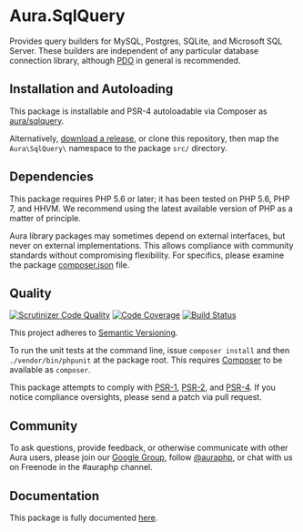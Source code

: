 # Aura.SqlQuery

Provides query builders for MySQL, Postgres, SQLite, and Microsoft SQL Server.
These builders are independent of any particular database connection library,
although [PDO](http://php.net/PDO) in general is recommended.

## Installation and Autoloading

This package is installable and PSR-4 autoloadable via Composer as
[aura/sqlquery][].

Alternatively, [download a release][], or clone this repository, then map
the `Aura\SqlQuery\` namespace to the package `src/` directory.


## Dependencies

This package requires PHP 5.6 or later; it has been tested on PHP 5.6, PHP 7,
and HHVM. We recommend using the latest available version of PHP as a matter of
principle.

Aura library packages may sometimes depend on external interfaces, but never on
external implementations. This allows compliance with community standards
without compromising flexibility. For specifics, please examine the package
[composer.json][] file.

## Quality

[![Scrutinizer Code Quality](https://scrutinizer-ci.com/g/auraphp/Aura.SqlQuery/badges/quality-score.png?b=3.x)](https://scrutinizer-ci.com/g/auraphp/Aura.SqlQuery/)
[![Code Coverage](https://scrutinizer-ci.com/g/auraphp/Aura.SqlQuery/badges/coverage.png?b=3.x)](https://scrutinizer-ci.com/g/auraphp/Aura.SqlQuery/)
[![Build Status](https://travis-ci.org/auraphp/Aura.SqlQuery.png?branch=3.x)](https://travis-ci.org/auraphp/Aura.SqlQuery)

This project adheres to [Semantic Versioning](http://semver.org/).

To run the unit tests at the command line, issue `composer install` and then
`./vendor/bin/phpunit` at the package root. This requires [Composer][] to be
available as `composer`.

This package attempts to comply with [PSR-1][], [PSR-2][], and [PSR-4][]. If
you notice compliance oversights, please send a patch via pull request.

## Community

To ask questions, provide feedback, or otherwise communicate with other Aura
users, please join our [Google Group][], follow [@auraphp][], or chat with us
on Freenode in the #auraphp channel.

## Documentation

This package is fully documented [here](./docs/index.md).

[PSR-1]: https://github.com/php-fig/fig-standards/blob/master/accepted/PSR-1-basic-coding-standard.md
[PSR-2]: https://github.com/php-fig/fig-standards/blob/master/accepted/PSR-2-coding-style-guide.md
[PSR-4]: https://github.com/php-fig/fig-standards/blob/master/accepted/PSR-4-autoloader.md
[Composer]: http://getcomposer.org/
[PHPUnit]: http://phpunit.de/
[Google Group]: http://groups.google.com/group/auraphp
[@auraphp]: http://twitter.com/auraphp
[download a release]: https://github.com/auraphp/Aura.SqlQuery/releases
[aura/sqlquery]: https://packagist.org/packages/aura/sqlquery
[composer.json]: ./composer.json

